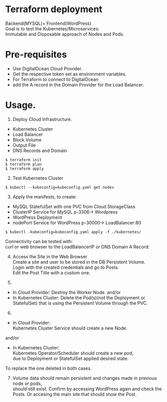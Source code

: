 # Terraform deployment
Backend(MYSQL)+ Frontend(WordPress)  
Goal is to test the Kubernetes/Microservices:  
Immutable and Disposable approach of Nodes and Pods.

# Pre-requisites
- Use DigitalOcean Cloud Provider.
- Get the respective token set as environment variables.
- For Terraform to connect to DigitalOcean
- add the A record in the Domain Provider for the Load Balancer.

# Usage.

1. Deploy Cloud Infrastructure.
- Kubernetes Cluster
- Load Balancer
- Block Volume
- Output File
- DNS Records and Domain

```
$ terraform init
$ terraform plan
$ terraform apply
```

2. Test Kubernetes Cluster

```
$ kubectl --kubeconfig=kubeconfig.yaml get nodes
```

3. Apply the manifests, to create:
- MySQL StatefulSet with one PVC from Cloud StorageClass
- ClusterIP Service for MySQL p-3306-> Wordpress
- WordPress Deployment
- nodePort Service for WordPress p-30000-> LoadBalancer:80

```
$ kubectl -kubeconfig=kubeconfig.yaml apply -f ./kubernetes/
```
Connectivity can be tested with:  
curl or web browser to the LoadBalancerIP or DNS Domain A Record.

4. Access the Site in the Web Browser  
Create a site and user to be stored in the DB Persistent Volume.  
Login with the created credentials and go to Posts.  
Edit the Post Title with a custom one.

5. 
- In Cloud Provider:
Destroy the Worker Node. 
and/or 
- In Kubernetes Cluster:
Delete the Pod(s)(not the Deployment or StatefulSet)
that is using the Persistent Volume through the PVC.

6. 
- In Cloud Provider:  
Kubernetes Cluster Service should create a new Node.  
  
and/or  
- In Kubernetes Cluster:  
Kubernetes Operator/Scheduler should create a new pod,  
due to Deployment or StatefulSet applied desired state.  
  
To replace the one deleted in both cases.  
  
7. Volume data should remain persistent and changes made in previous node or pods,  
should still exist.
Confirm by accessing WordPress again and check the Posts.
Or accesing the main site that should show the Post.
